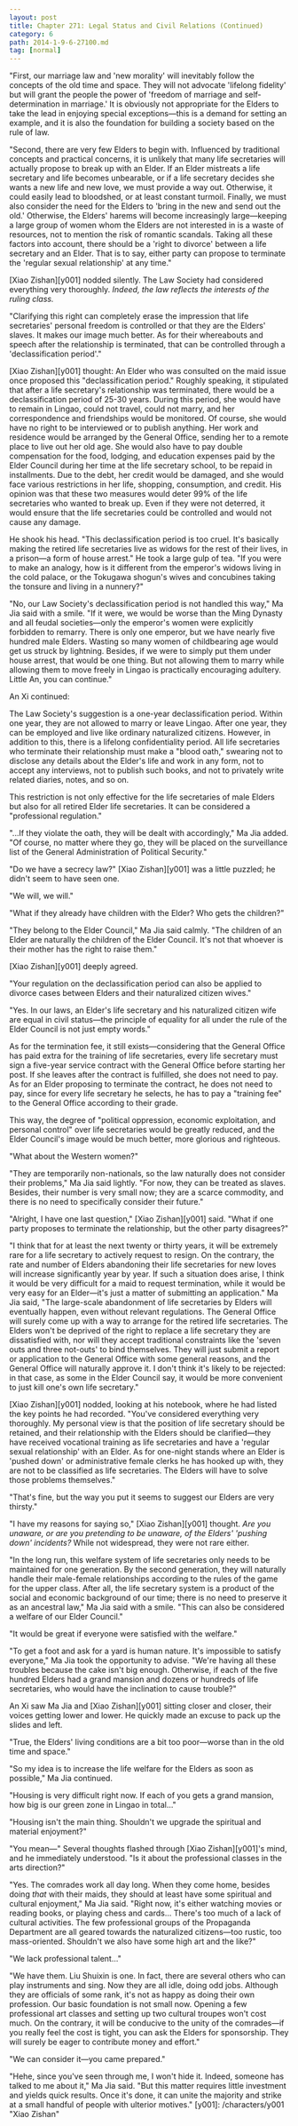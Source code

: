 ```yaml
---
layout: post
title: Chapter 271: Legal Status and Civil Relations (Continued)
category: 6
path: 2014-1-9-6-27100.md
tag: [normal]
---
```


"First, our marriage law and 'new morality' will inevitably follow the concepts of the old time and space. They will not advocate 'lifelong fidelity' but will grant the people the power of 'freedom of marriage and self-determination in marriage.' It is obviously not appropriate for the Elders to take the lead in enjoying special exceptions—this is a demand for setting an example, and it is also the foundation for building a society based on the rule of law.

"Second, there are very few Elders to begin with. Influenced by traditional concepts and practical concerns, it is unlikely that many life secretaries will actually propose to break up with an Elder. If an Elder mistreats a life secretary and life becomes unbearable, or if a life secretary decides she wants a new life and new love, we must provide a way out. Otherwise, it could easily lead to bloodshed, or at least constant turmoil. Finally, we must also consider the need for the Elders to 'bring in the new and send out the old.' Otherwise, the Elders' harems will become increasingly large—keeping a large group of women whom the Elders are not interested in is a waste of resources, not to mention the risk of romantic scandals. Taking all these factors into account, there should be a 'right to divorce' between a life secretary and an Elder. That is to say, either party can propose to terminate the 'regular sexual relationship' at any time."

[Xiao Zishan][y001] nodded silently. The Law Society had considered everything very thoroughly. *Indeed, the law reflects the interests of the ruling class.*

"Clarifying this right can completely erase the impression that life secretaries' personal freedom is controlled or that they are the Elders' slaves. It makes our image much better. As for their whereabouts and speech after the relationship is terminated, that can be controlled through a 'declassification period'."

[Xiao Zishan][y001] thought: An Elder who was consulted on the maid issue once proposed this "declassification period." Roughly speaking, it stipulated that after a life secretary's relationship was terminated, there would be a declassification period of 25-30 years. During this period, she would have to remain in Lingao, could not travel, could not marry, and her correspondence and friendships would be monitored. Of course, she would have no right to be interviewed or to publish anything. Her work and residence would be arranged by the General Office, sending her to a remote place to live out her old age. She would also have to pay double compensation for the food, lodging, and education expenses paid by the Elder Council during her time at the life secretary school, to be repaid in installments. Due to the debt, her credit would be damaged, and she would face various restrictions in her life, shopping, consumption, and credit. His opinion was that these two measures would deter 99% of the life secretaries who wanted to break up. Even if they were not deterred, it would ensure that the life secretaries could be controlled and would not cause any damage.

He shook his head. "This declassification period is too cruel. It's basically making the retired life secretaries live as widows for the rest of their lives, in a prison—a form of house arrest." He took a large gulp of tea. "If you were to make an analogy, how is it different from the emperor's widows living in the cold palace, or the Tokugawa shogun's wives and concubines taking the tonsure and living in a nunnery?"

"No, our Law Society's declassification period is not handled this way," Ma Jia said with a smile. "If it were, we would be worse than the Ming Dynasty and all feudal societies—only the emperor's women were explicitly forbidden to remarry. There is only one emperor, but we have nearly five hundred male Elders. Wasting so many women of childbearing age would get us struck by lightning. Besides, if we were to simply put them under house arrest, that would be one thing. But not allowing them to marry while allowing them to move freely in Lingao is practically encouraging adultery. Little An, you can continue."

An Xi continued:

The Law Society's suggestion is a one-year declassification period. Within one year, they are not allowed to marry or leave Lingao. After one year, they can be employed and live like ordinary naturalized citizens. However, in addition to this, there is a lifelong confidentiality period. All life secretaries who terminate their relationship must make a "blood oath," swearing not to disclose any details about the Elder's life and work in any form, not to accept any interviews, not to publish such books, and not to privately write related diaries, notes, and so on.

This restriction is not only effective for the life secretaries of male Elders but also for all retired Elder life secretaries. It can be considered a "professional regulation."

"...If they violate the oath, they will be dealt with accordingly," Ma Jia added. "Of course, no matter where they go, they will be placed on the surveillance list of the General Administration of Political Security."

"Do we have a secrecy law?" [Xiao Zishan][y001] was a little puzzled; he didn't seem to have seen one.

"We will, we will."

"What if they already have children with the Elder? Who gets the children?"

"They belong to the Elder Council," Ma Jia said calmly. "The children of an Elder are naturally the children of the Elder Council. It's not that whoever is their mother has the right to raise them."

[Xiao Zishan][y001] deeply agreed.

"Your regulation on the declassification period can also be applied to divorce cases between Elders and their naturalized citizen wives."

"Yes. In our laws, an Elder's life secretary and his naturalized citizen wife are equal in civil status—the principle of equality for all under the rule of the Elder Council is not just empty words."

As for the termination fee, it still exists—considering that the General Office has paid extra for the training of life secretaries, every life secretary must sign a five-year service contract with the General Office before starting her post. If she leaves after the contract is fulfilled, she does not need to pay. As for an Elder proposing to terminate the contract, he does not need to pay, since for every life secretary he selects, he has to pay a "training fee" to the General Office according to their grade.

This way, the degree of "political oppression, economic exploitation, and personal control" over life secretaries would be greatly reduced, and the Elder Council's image would be much better, more glorious and righteous.

"What about the Western women?"

"They are temporarily non-nationals, so the law naturally does not consider their problems," Ma Jia said lightly. "For now, they can be treated as slaves. Besides, their number is very small now; they are a scarce commodity, and there is no need to specifically consider their future."

"Alright, I have one last question," [Xiao Zishan][y001] said. "What if one party proposes to terminate the relationship, but the other party disagrees?"

"I think that for at least the next twenty or thirty years, it will be extremely rare for a life secretary to actively request to resign. On the contrary, the rate and number of Elders abandoning their life secretaries for new loves will increase significantly year by year. If such a situation does arise, I think it would be very difficult for a maid to request termination, while it would be very easy for an Elder—it's just a matter of submitting an application." Ma Jia said, "The large-scale abandonment of life secretaries by Elders will eventually happen, even without relevant regulations. The General Office will surely come up with a way to arrange for the retired life secretaries. The Elders won't be deprived of the right to replace a life secretary they are dissatisfied with, nor will they accept traditional constraints like the 'seven outs and three not-outs' to bind themselves. They will just submit a report or application to the General Office with some general reasons, and the General Office will naturally approve it. I don't think it's likely to be rejected: in that case, as some in the Elder Council say, it would be more convenient to just kill one's own life secretary."

[Xiao Zishan][y001] nodded, looking at his notebook, where he had listed the key points he had recorded. "You've considered everything very thoroughly. My personal view is that the position of life secretary should be retained, and their relationship with the Elders should be clarified—they have received vocational training as life secretaries and have a 'regular sexual relationship' with an Elder. As for one-night stands where an Elder is 'pushed down' or administrative female clerks he has hooked up with, they are not to be classified as life secretaries. The Elders will have to solve those problems themselves."

"That's fine, but the way you put it seems to suggest our Elders are very thirsty."

"I have my reasons for saying so," [Xiao Zishan][y001] thought. *Are you unaware, or are you pretending to be unaware, of the Elders' 'pushing down' incidents?* While not widespread, they were not rare either.

"In the long run, this welfare system of life secretaries only needs to be maintained for one generation. By the second generation, they will naturally handle their male-female relationships according to the rules of the game for the upper class. After all, the life secretary system is a product of the social and economic background of our time; there is no need to preserve it as an ancestral law," Ma Jia said with a smile. "This can also be considered a welfare of our Elder Council."

"It would be great if everyone were satisfied with the welfare."

"To get a foot and ask for a yard is human nature. It's impossible to satisfy everyone," Ma Jia took the opportunity to advise. "We're having all these troubles because the cake isn't big enough. Otherwise, if each of the five hundred Elders had a grand mansion and dozens or hundreds of life secretaries, who would have the inclination to cause trouble?"

An Xi saw Ma Jia and [Xiao Zishan][y001] sitting closer and closer, their voices getting lower and lower. He quickly made an excuse to pack up the slides and left.

"True, the Elders' living conditions are a bit too poor—worse than in the old time and space."

"So my idea is to increase the life welfare for the Elders as soon as possible," Ma Jia continued.

"Housing is very difficult right now. If each of you gets a grand mansion, how big is our green zone in Lingao in total..."

"Housing isn't the main thing. Shouldn't we upgrade the spiritual and material enjoyment?"

"You mean—" Several thoughts flashed through [Xiao Zishan][y001]'s mind, and he immediately understood. "Is it about the professional classes in the arts direction?"

"Yes. The comrades work all day long. When they come home, besides doing *that* with their maids, they should at least have some spiritual and cultural enjoyment," Ma Jia said. "Right now, it's either watching movies or reading books, or playing chess and cards... There's too much of a lack of cultural activities. The few professional groups of the Propaganda Department are all geared towards the naturalized citizens—too rustic, too mass-oriented. Shouldn't we also have some high art and the like?"

"We lack professional talent..."

"We have them. Liu Shuixin is one. In fact, there are several others who can play instruments and sing. Now they are all idle, doing odd jobs. Although they are officials of some rank, it's not as happy as doing their own profession. Our basic foundation is not small now. Opening a few professional art classes and setting up two cultural troupes won't cost much. On the contrary, it will be conducive to the unity of the comrades—if you really feel the cost is tight, you can ask the Elders for sponsorship. They will surely be eager to contribute money and effort."

"We can consider it—you came prepared."

"Hehe, since you've seen through me, I won't hide it. Indeed, someone has talked to me about it," Ma Jia said. "But this matter requires little investment and yields quick results. Once it's done, it can unite the majority and strike at a small handful of people with ulterior motives."
[y001]: /characters/y001 "Xiao Zishan"